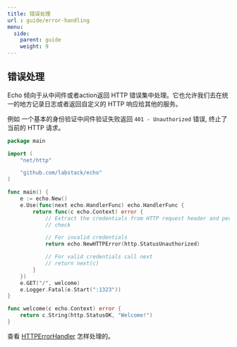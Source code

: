 ```yaml
---
title: 错误处理
url : guide/error-handling
menu:
  side:
    parent: guide
    weight: 9
---
```


## 错误处理

Echo 倾向于从中间件或者action返回 HTTP 错误集中处理。它也允许我们去在统一的地方记录日志或者返回自定义的 HTTP 响应给其他的服务。

例如 一个基本的身份验证中间件验证失败返回 `401 - Unauthorized` 错误, 终止了当前的 HTTP 请求。

```go
package main

import (
	"net/http"

	"github.com/labstack/echo"
)

func main() {
	e := echo.New()
	e.Use(func(next echo.HandlerFunc) echo.HandlerFunc {
		return func(c echo.Context) error {
			// Extract the credentials from HTTP request header and perform a security
			// check

			// For invalid credentials
			return echo.NewHTTPError(http.StatusUnauthorized)

			// For valid credentials call next
			// return next(c)
		}
	})
	e.GET("/", welcome)
	e.Logger.Fatal(e.Start(":1323"))
}

func welcome(c echo.Context) error {
	return c.String(http.StatusOK, "Welcome!")
}
```

查看 [HTTPErrorHandler](https://echo.labstack.com/guide/customization#http-error-handler) 怎样处理的。
